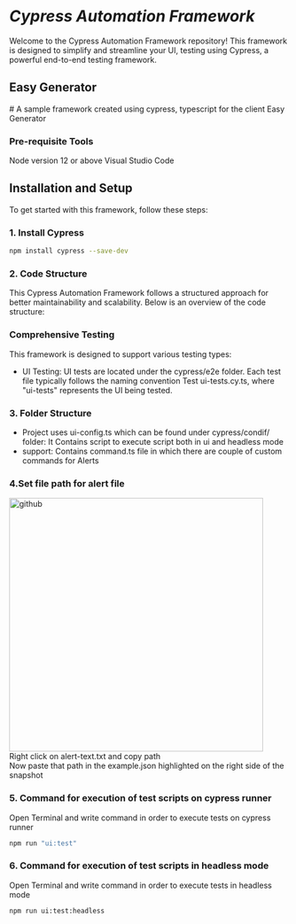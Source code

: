 

# _Cypress Automation Framework_

Welcome to the Cypress Automation Framework repository! This framework is designed to simplify and streamline your UI,  testing using Cypress, a powerful end-to-end testing framework.
<h2> Easy Generator </h2>
# A sample framework created using cypress, typescript for the client Easy Generator

### Pre-requisite Tools
Node version 12 or above
Visual Studio Code <br />

## Installation and Setup

To get started with this framework, follow these steps:

### 1. Install Cypress

```bash
npm install cypress --save-dev
```
### 2. Code Structure
This Cypress Automation Framework follows a structured approach for better maintainability and scalability. Below is an overview of the code structure:
### Comprehensive Testing
This framework is designed to support various testing types:

- UI Testing: UI tests are located under the cypress/e2e folder. Each test file typically follows the naming convention Test ui-tests.cy.ts, where "ui-tests" represents the UI being tested.


### 3. Folder Structure
- Project uses ui-config.ts which can be found under cypress/condif/ folder: It Contains script to execute script both in ui and headless mode
- support: Contains command.ts file in which there are couple of custom commands for Alerts

### 4.Set file path for alert file


<img width="458" alt="github" src="https://github.com/umairrizwan/easygen/assets/63503754/48648150-2076-4e3d-9f10-63340e795d9b"><br />
Right click on alert-text.txt and copy path <br />
Now paste that path in the example.json highlighted on the right side of the snapshot <br />

### 5. Command for execution of test scripts on cypress runner
Open Terminal and write command in order to execute tests on cypress runner
```bash
npm run "ui:test"
```

### 6. Command for execution of test scripts in headless mode
Open Terminal and write command in order to execute tests in headless mode
```bash
npm run ui:test:headless
```

